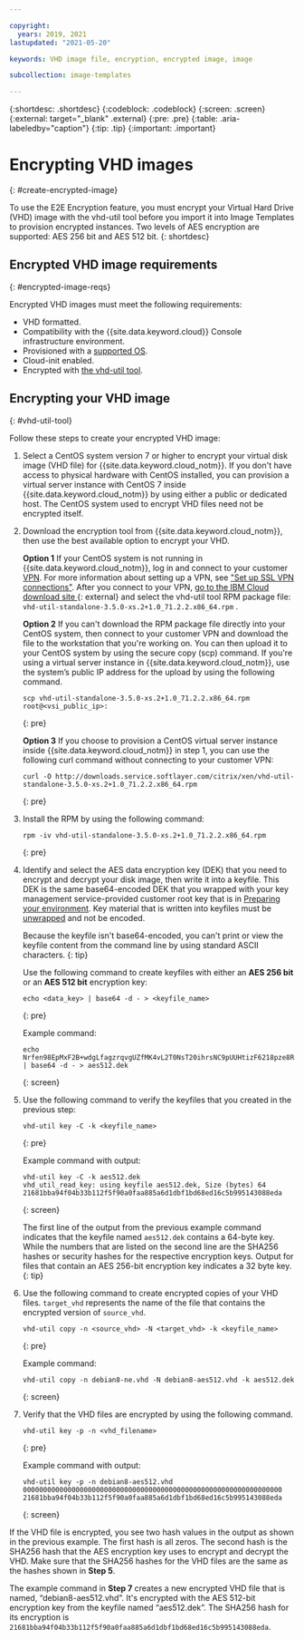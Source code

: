 ```yaml
---

copyright:
  years: 2019, 2021
lastupdated: "2021-05-20"

keywords: VHD image file, encryption, encrypted image, image

subcollection: image-templates

---
```


{:shortdesc: .shortdesc}
{:codeblock: .codeblock}
{:screen: .screen}
{:external: target="_blank" .external}
{:pre: .pre}
{:table: .aria-labeledby="caption"}
{:tip: .tip}
{:important: .important}


# Encrypting VHD images
{: #create-encrypted-image}

To use the E2E Encryption feature, you must encrypt your Virtual Hard Drive (VHD) image with the vhd-util tool before you import it into Image Templates to provision encrypted instances. Two levels of AES encryption are supported: AES 256 bit and AES 512 bit.
{: shortdesc}

## Encrypted VHD image requirements
{: #encrypted-image-reqs}

Encrypted VHD images must meet the following requirements:

* VHD formatted.
* Compatibility with the {{site.data.keyword.cloud}} Console infrastructure environment.
* Provisioned with a [supported OS](/docs/image-templates/?topic=image-templates-preparing-and-importing-images#preparing-and-importing-images).
* Cloud-init enabled.
* Encrypted with [the vhd-util tool](/docs/image-templates?topic=image-templates-create-encrypted-image#vhd-util-tool).

## Encrypting your VHD image
{: #vhd-util-tool}

Follow these steps to create your encrypted VHD image:

1. Select a CentOS system version 7 or higher to encrypt your virtual disk image (VHD file) for {{site.data.keyword.cloud_notm}}. If you don't have access to physical hardware with CentOS installed, you can provision a virtual server instance with CentOS 7 inside {{site.data.keyword.cloud_notm}} by using either a public or dedicated host. The CentOS system used to encrypt VHD files need not be encrypted itself.

2. Download the encryption tool from {{site.data.keyword.cloud_notm}}, then use the best available option to encrypt your VHD.

   **Option 1** If your CentOS system is not running in {{site.data.keyword.cloud_notm}}, log in and connect to your customer [VPN](https://www.ibm.com/cloud/vpn-access). For more information about setting up a VPN, see ["Set up SSL VPN connections"](https://cloud.ibm.com/docs/iaas-vpn?topic=iaas-vpn-setup-ipsec-vpn). After you connect to your VPN, [go to the IBM Cloud download site ](http://downloads.service.softlayer.com/citrix/xen/){: external} and select the vhd-util tool RPM package file: `vhd-util-standalone-3.5.0-xs.2+1.0_71.2.2.x86_64.rpm` .

   **Option 2** If you can't download the RPM package file directly into your CentOS system, then connect to your customer VPN and download the file to the workstation that you're working on. You can then upload it to your CentOS system by using the secure copy (scp) command. If you're using a virtual server instance in {{site.data.keyword.cloud_notm}}, use the system’s public IP address for the upload by using the following command.

   ```
   scp vhd-util-standalone-3.5.0-xs.2+1.0_71.2.2.x86_64.rpm root@<vsi_public_ip>:
   ```
   {: pre}

   **Option 3** If you choose to provision a CentOS virtual server instance inside {{site.data.keyword.cloud_notm}} in step 1, you can
   use the following curl command without connecting to your customer VPN:

   ```
   curl -O http://downloads.service.softlayer.com/citrix/xen/vhd-util-standalone-3.5.0-xs.2+1.0_71.2.2.x86_64.rpm
   ```
   {: pre}

3. Install the RPM by using the following command:

   ```
   rpm -iv vhd-util-standalone-3.5.0-xs.2+1.0_71.2.2.x86_64.rpm
   ```
   {: pre}

4. Identify and select the AES data encryption key (DEK) that you need to encrypt and decrypt your disk image, then write it into a keyfile. This DEK is the same base64-encoded DEK that you wrapped with your key management service-provided customer root key that is in [Preparing your environment](/docs/image-templates?topic=image-templates-using-end-to-end-e2e-encryption-to-provision-an-encrypted-instance#preparing-your-environment). Key material that is written into keyfiles must be [unwrapped](/docs/key-protect?topic=key-protect-cli-reference#kp-key-command) and not be encoded.

   Because the keyfile isn't base64-encoded, you can't print or view the keyfile content from the command line by using standard ASCII characters.
   {: tip}

   Use the following command to create keyfiles with either an **AES 256 bit** or an **AES 512 bit** encryption key:

   ```
   echo <data_key> | base64 -d - > <keyfile_name>
   ```
   {: pre}

   Example command:

   ```
   echo Nrfen98EpMxF2B+wdgLfagzrqvgUZfMK4vL2T0NsT20ihrsNC9pUUHtizF6218pze8RLCgQ6kwxuE58IWLzgDA== | base64 -d - > aes512.dek
   ```
   {: screen}

5. Use the following command to verify the keyfiles that you created in the previous step:

   ```
   vhd-util key -C -k <keyfile_name>
   ```
   {: pre}

   Example command with output:

   ```
   vhd-util key -C -k aes512.dek
   vhd_util_read_key: using keyfile aes512.dek, Size (bytes) 64
   21681bba94f04b33b112f5f90a0faa885a6d1dbf1bd68ed16c5b995143088eda
   ```
   {: screen}

   The first line of the output from the previous example command indicates that the keyfile named `aes512.dek` contains a 64-byte key. While the numbers that are listed on the second line are the SHA256 hashes or security hashes for the respective encryption keys. Output for files that contain an AES 256-bit encryption key indicates a 32 byte key.
   {: tip}

6. Use the following command to create encrypted copies of your VHD files. `target_vhd` represents the name of the file that contains the encrypted version of `source_vhd`.

   ```
   vhd-util copy -n <source_vhd> -N <target_vhd> -k <keyfile_name>
   ```
   {: pre}    

   Example command:

   ```
   vhd-util copy -n debian8-ne.vhd -N debian8-aes512.vhd -k aes512.dek
   ```
   {: screen}

7. Verify that the VHD files are encrypted by using the following command.

   ```
   vhd-util key -p -n <vhd_filename>
   ```
   {: pre}

   Example command with output:

   ```
   vhd-util key -p -n debian8-aes512.vhd
   0000000000000000000000000000000000000000000000000000000000000000
   21681bba94f04b33b112f5f90a0faa885a6d1dbf1bd68ed16c5b995143088eda
   ```
   {: screen}

If the VHD file is encrypted, you see two hash values in the output as shown in the previous example. The first hash is all zeros. The second hash is the SHA256 hash that the AES encryption key uses to encrypt and decrypt the VHD. Make sure that the SHA256 hashes for the VHD files are the same as the hashes shown in **Step 5**.

The example command in **Step 7** creates a new encrypted VHD file that is named, “debian8-aes512.vhd”. It's encrypted with the AES 512-bit encryption key from the keyfile named “aes512.dek”. The SHA256 hash for its encryption is                                  `21681bba94f04b33b112f5f90a0faa885a6d1dbf1bd68ed16c5b995143088eda`.
